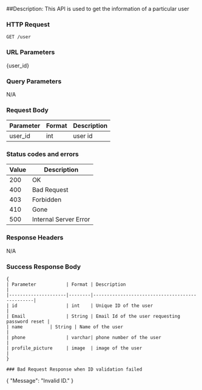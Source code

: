 ##Description: This API is used to get the information of a particular user

### HTTP Request
`GET /user `

### URL Parameters
{user_id}

### Query Parameters
N/A


### Request Body
| Parameter | Format | Description                                |
|-----------|--------|--------------------------------------------|
| user_id   | int    | user id                                    |


### Status codes and errors
| Value | Description           |
|-------|-----------------------|
| 200   | OK                    |
| 400   | Bad Request           |
| 403   | Forbidden             |
| 410   | Gone                  |
| 500   | Internal Server Error |

### Response Headers
N/A

### Success Response Body
```
{
| Parameter           | Format | Description                                    |
|---------------------|--------|------------------------------------------------|
| id                  | int    | Unique ID of the user                          |
| Email               | String | Email Id of the user requesting password reset |
| name		    | String | Name of the user                               |
| phone               | varchar| phone number of the user                       |
| profile_picture     | image  | image of the user                              |  
}

### Bad Request Response when ID validation failed
```
{
    "Message": "Invalid ID."
}
```